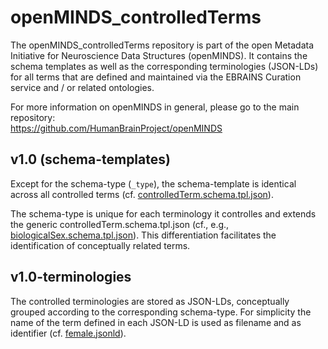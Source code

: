 # openMINDS_controlledTerms

The openMINDS_controlledTerms repository is part of the open Metadata 
Initiative for Neuroscience Data Structures (openMINDS). It contains the 
schema templates as well as the corresponding terminologies (JSON-LDs) for all 
terms that are defined and maintained via the EBRAINS Curation service and / or 
related ontologies.

For more information on openMINDS in general, please go to the main repository:  
https://github.com/HumanBrainProject/openMINDS

## v1.0 (schema-templates)
Except for the schema-type (`_type`), the schema-template is identical across 
all controlled terms (cf. 
[controlledTerm.schema.tpl.json](https://raw.githubusercontent.com/HumanBrainProject/openMINDS_controlledTerms/master/v1.0/controlledTerm.schema.tpl.json)).

The schema-type is unique for each terminology it controlles and extends the 
generic controlledTerm.schema.tpl.json (cf., e.g., 
[biologicalSex.schema.tpl.json](https://raw.githubusercontent.com/HumanBrainProject/openMINDS_controlledTerms/master/v1.0/biologicalSex.schema.tpl.json)). 
This differentiation facilitates the identification of conceptually related 
terms.

## v1.0-terminologies
The controlled terminologies are stored as JSON-LDs, conceptually grouped 
according to the corresponding schema-type. For simplicity the name of the 
term defined in each JSON-LD is used as filename and as identifier (cf. 
[female.jsonld](https://raw.githubusercontent.com/HumanBrainProject/openMINDS_controlledTerms/master/v1.0-terminologies/biologicalSex/female.jsonld)).
